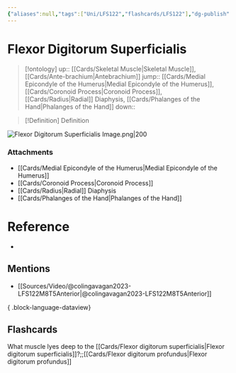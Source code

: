 ```yaml
---
{"aliases":null,"tags":["Uni/LFS122","flashcards/LFS122"],"dg-publish":true,"permalink":"/cards/flexor-digitorum-superficialis/","dgPassFrontmatter":true}
---
```


# Flexor Digitorum Superficialis

> [!ontology]
> up:: [[Cards/Skeletal Muscle\|Skeletal Muscle]], [[Cards/Ante-brachium\|Antebrachium]]
> jump:: [[Cards/Medial Epicondyle of the Humerus\|Medial Epicondyle of the Humerus]], [[Cards/Coronoid Process\|Coronoid Process]], [[Cards/Radius\|Radial]] Diaphysis, [[Cards/Phalanges of the Hand\|Phalanges of the Hand]]
> down:: 

> [!Definition] Definition

![Flexor Digitorum Superficialis Image.png|200](/img/user/Extras/Images/Flexor%20Digitorum%20Superficialis%20Image.png)

### Attachments

- [[Cards/Medial Epicondyle of the Humerus\|Medial Epicondyle of the Humerus]]
- [[Cards/Coronoid Process\|Coronoid Process]]
- [[Cards/Radius\|Radial]] Diaphysis
- [[Cards/Phalanges of the Hand\|Phalanges of the Hand]]

# Reference

- 

## Mentions

- [[Sources/Video/@colingavagan2023-LFS122M8T5Anterior\|@colingavagan2023-LFS122M8T5Anterior]]

{ .block-language-dataview}

## Flashcards

What muscle lyes deep to the [[Cards/Flexor digitorum superficialis\|Flexor digitorum superficialis]]?;;[[Cards/Flexor digitorum profundus\|Flexor digitorum profundus]]